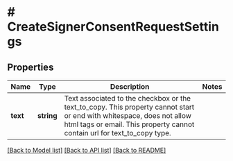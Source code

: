 # # CreateSignerConsentRequestSettings

## Properties

Name | Type | Description | Notes
------------ | ------------- | ------------- | -------------
**text** | **string** | Text associated to the checkbox or the text_to_copy. This property cannot start or end with whitespace, does not allow html tags or email. This property cannot contain url for text_to_copy type. |

[[Back to Model list]](../../README.md#models) [[Back to API list]](../../README.md#endpoints) [[Back to README]](../../README.md)
